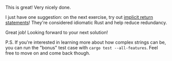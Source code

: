 This is great! Very nicely done.

I just have one suggestion: on the next exercise, try out [implicit return statements]! They're considered idiomatic Rust and help reduce redundancy.

Great job! Looking forward to your next solution!

P.S. If you're interested in learning more about how complex strings can be, you can run the "bonus" test case with `cargo test --all-features`. Feel free to move on and come back though.

[implicit return statements]: https://doc.rust-lang.org/book/ch03-03-how-functions-work.html#functions-with-return-values